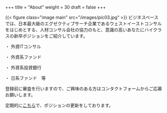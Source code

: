 +++
title = "About"
weight = 30
draft = false
+++

{{< figure class="image main" src="/images/pic03.jpg" >}}
ビジネスベースでは、日本最大級のエグゼクティブサーチ企業であるウェストイーストコンサルをはじめとする、人材コンサル会社の協力のもと、意識の高いあなたにハイクラスの新卒ポジションをご紹介しています。

・ 外資ITコンサル

・ 外資系ファンド

・ 外資系投資銀行

・ 日系ファンド　等

登録前に審査を行いますので、ご興味のある方はコンタクトフォームからご応募お願いします。

定期的に<a href= "http://busi-base.tk/service/">こちら</a>で、ポジションの更新をしております。